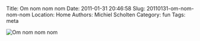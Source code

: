 Title: Om nom nom nom
Date: 2011-01-31 20:46:58
Slug: 20110131-om-nom-nom-nom
Location: Home
Authors: Michiel Scholten
Category: fun
Tags: meta

<img src="http://dammit.nl/images/content/omnomnomnom.gif" alt="Om nom nom nom" title="Om nom nom nom" />
